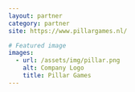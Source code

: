 ```yaml
---
layout: partner
category: partner
site: https://www.pillargames.nl/

# Featured image
images:
  - url: /assets/img/pillar.png
    alt: Company Logo
    title: Pillar Games
---
```

